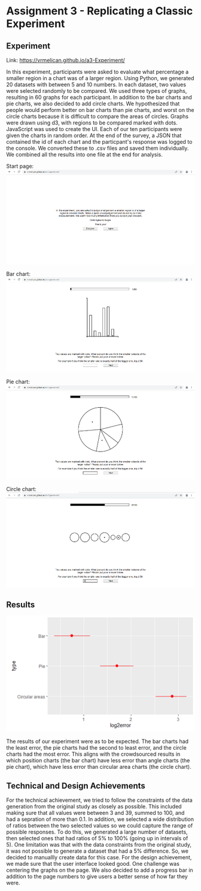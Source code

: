 # Assignment 3 - Replicating a Classic Experiment  

## Experiment
Link: https://vrmelican.github.io/a3-Experiment/

In this experiment, participants were asked to evaluate what percentage a smaller region in a chart was of a larger region. Using Python, we generated 20 datasets with between 5 and 10 numbers. In each dataset, two values were selected randomly to be compared. We used three types of graphs, resulting in 60 graphs for each participant. In addition to the bar charts and pie charts, we also decided to add circle charts. We hypothesized that people would perform better on bar charts than pie charts, and worst on the circle charts because it is difficult to compare the areas of circles. Graphs were drawn using d3, with regions to be compared marked with dots. JavaScript was used to create the UI. Each of our ten participants were given the charts in random order. At the end of the survey, a JSON that contained the id of each chart and the particpant's response was logged to the console. We converted these to .csv files and saved them individually. We combined all the results into one file at the end for analysis.

Start page:
![](img/survey-start-page.PNG)

Bar chart:
![](img/survey-bar.PNG)

Pie chart:
![](img/survey-pie.PNG)

Circle chart:
![](img/survey-circle.PNG)

## Results
![](img/log2error.png)

The results of our experiment were as to be expected. The bar charts had the least error, the pie charts had the second to least error, and the circle charts had the most error. This aligns with the crowdsourced results in which position charts (the bar chart) have less error than angle charts (the pie chart), which have less error than circular area charts (the circle chart). 

## Technical and Design Achievements
For the technical achievement, we tried to follow the constraints of the data generation from the original study as closely as possible. This included making sure that all values were between 3 and 39, summed to 100, and had a sepration of more than 0.1. In addition, we selected a wide distribution of ratios between the two selected values so we could capture the range of possible responses. To do this, we generated a large number of datasets, then selected ones that had ratios of 5% to 100% (going up in intervals of 5). One limitation was that with the data constraints from the original study, it was not possible to generate a dataset that had a 5% difference. So, we decided to manuallly create data for this case. For the design achievement, we made sure that the user interface looked good. One challenge was centering the graphs on the page. We also decided to add a progress bar in addition to the page numbers to give users a better sense of how far they were.
